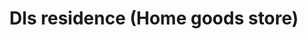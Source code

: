 ---
title: "Dls residence (Home goods store)"
url: /nabua/dls-residence-home-goods-store/
shop: shop
---